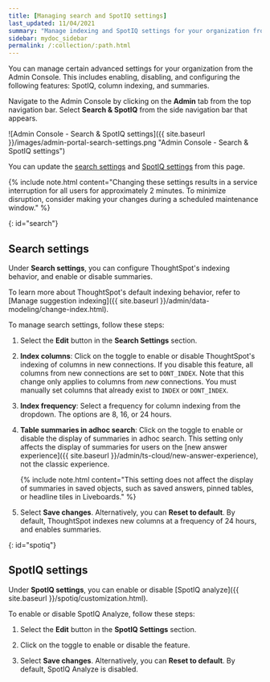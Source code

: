 ```yaml
---
title: [Managing search and SpotIQ settings]
last_updated: 11/04/2021
summary: "Manage indexing and SpotIQ settings for your organization from the Admin Console."
sidebar: mydoc_sidebar
permalink: /:collection/:path.html
---
```

You can manage certain advanced settings for your organization from the Admin Console. This includes enabling, disabling, and configuring the following features: SpotIQ, column indexing, and summaries.

Navigate to the Admin Console by clicking on the **Admin** tab from the top navigation bar. Select **Search & SpotIQ** from the side navigation bar that appears.

![Admin Console - Search & SpotIQ settings]({{ site.baseurl }}/images/admin-portal-search-settings.png "Admin Console - Search & SpotIQ settings")

You can update the [search settings](#search) and [SpotIQ settings](#spotiq) from this page.

{% include note.html content="Changing these settings results in a service interruption for all users for approximately 2 minutes. To minimize disruption, consider making your changes during a scheduled maintenance window." %}

{: id="search"}
## Search settings
Under **Search settings**, you can configure ThoughtSpot's indexing behavior, and enable or disable summaries.

To learn more about ThoughtSpot's default indexing behavior, refer to [Manage suggestion indexing]({{ site.baseurl }}/admin/data-modeling/change-index.html).

To manage search settings, follow these steps:

1. Select the **Edit** button in the **Search Settings** section.

2. **Index columns**: Click on the toggle to enable or disable ThoughtSpot's indexing of columns in new connections. If you disable this feature, all columns from new connections are set to `DONT_INDEX`. Note that this change only applies to columns from *new* connections. You must manually set columns that already exist to `INDEX` or `DONT_INDEX`.

3. **Index frequency**: Select a frequency for column indexing from the dropdown. The options are 8, 16, or 24 hours.

4. **Table summaries in adhoc search**: Click on the toggle to enable or disable the display of summaries in adhoc search. This setting only affects the display of summaries for users on the [new answer experience]({{ site.baseurl }}/admin/ts-cloud/new-answer-experience), not the classic experience.

    {% include note.html content="This setting does not affect the display of summaries in saved objects, such as saved answers, pinned tables, or headline tiles in Liveboards." %}

3. Select **Save changes**. Alternatively, you can **Reset to default**. By default, ThoughtSpot indexes new columns at a frequency of 24 hours, and enables summaries.

{: id="spotiq"}
## SpotIQ settings
Under **SpotIQ settings**, you can enable or disable [SpotIQ analyze]({{ site.baseurl }}/spotiq/customization.html).

To enable or disable SpotIQ Analyze, follow these steps:

1. Select the **Edit** button in the **SpotIQ Settings** section.

2. Click on the toggle to enable or disable the feature.

3. Select **Save changes**. Alternatively, you can **Reset to default**. By default, SpotIQ Analyze is disabled.
